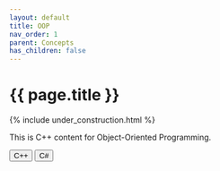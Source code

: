 ```yaml
---
layout: default
title: OOP
nav_order: 1
parent: Concepts
has_children: false
---
```


{{ page.title }}
======================

{% include under_construction.html %}

<div id="cppContent">
  <!-- Your default C++ content goes here -->
  This is C++ content for Object-Oriented Programming.
</div>

<div id="csharpContent" style="display:none;">
  <!-- Your C# content goes here -->
  This is C# content for Object-Oriented Programming.
</div>

<button onclick="showContent('cpp')">C++</button>
<button onclick="showContent('csharp')">C#</button>

<script>
  function setLanguagePreference(language) {
    localStorage.setItem('languagePreference', language);
  }

  function getLanguagePreference() {
    return localStorage.getItem('languagePreference');
  }

  function showContent(language) {
    setLanguagePreference(language);

    if (language === 'cpp') {
      document.getElementById('cppContent').style.display = 'block';
      document.getElementById('csharpContent').style.display = 'none';
    } else if (language === 'csharp') {
      document.getElementById('cppContent').style.display = 'none';
      document.getElementById('csharpContent').style.display = 'block';
    }
  }

  document.addEventListener('DOMContentLoaded', function () {
    var savedLanguage = getLanguagePreference();
    if (savedLanguage) {
      showContent(savedLanguage);
    }
  });
</script>